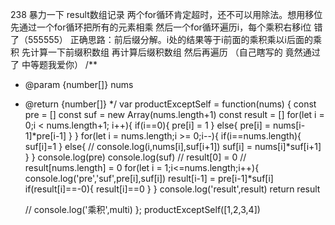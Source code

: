 238
暴力一下
result数组记录
两个for循环肯定超时，还不可以用除法。想用移位
先通过一个for循环把所有的元素相乘
然后一个for循环遍历i，每个乘积右移i位
错了（555555）
正确思路：前后缀分解。i处的结果等于i前面的乘积乘以i后面的乘积
先计算一下前缀积数组
再计算后缀积数组
然后再遍历
（自己瞎写的 竟然通过了 中等题我爱你）
/**
- @param {number[]} nums
- @return {number[]}
*/
var productExceptSelf = function(nums) {
    const pre = []
    const suf = new Array(nums.length+1)
    const result = []
    for(let i = 0;i < nums.length+1; i++){
        if(i==0){
            pre[i] = 1
        }
        else{
            pre[i] = nums[i-1]*pre[i-1]
        }
    }
    for(let i = nums.length;i >= 0;i--){
        if(i==nums.length){
            suf[i]=1
        }
        else{
            // console.log(i,nums[i],suf[i+1])
            suf[i] = nums[i]*suf[i+1]
        }
    }
    console.log(pre)
    console.log(suf)
    // result[0] = 0
    // result[nums.length] = 0
    for(let i = 1;i<=nums.length;i++){
        console.log('pre','suf',pre[i],suf[i])
        result[i-1] = pre[i-1]*suf[i]
        if(result[i]==-0){
            result[i]==0
        }
    }
    console.log('result',result)
    return result


    // console.log('乘积',multi)
};
productExceptSelf([1,2,3,4])